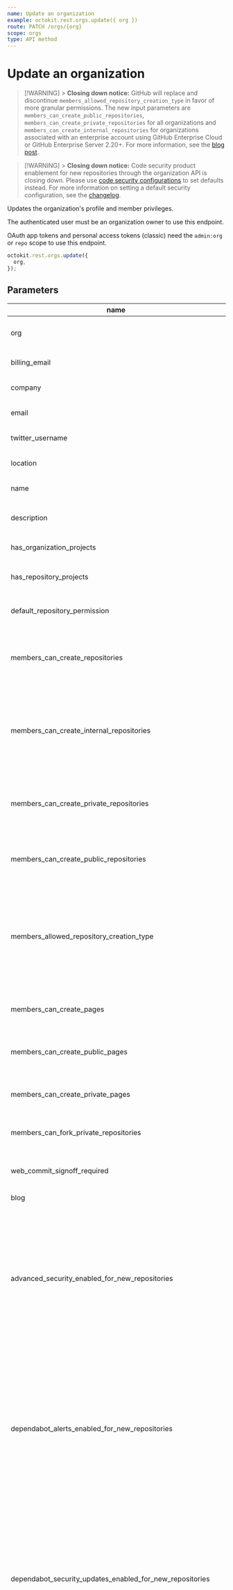```yaml
---
name: Update an organization
example: octokit.rest.orgs.update({ org })
route: PATCH /orgs/{org}
scope: orgs
type: API method
---
```


# Update an organization

> [!WARNING] > **Closing down notice:** GitHub will replace and discontinue `members_allowed_repository_creation_type` in favor of more granular permissions. The new input parameters are `members_can_create_public_repositories`, `members_can_create_private_repositories` for all organizations and `members_can_create_internal_repositories` for organizations associated with an enterprise account using GitHub Enterprise Cloud or GitHub Enterprise Server 2.20+. For more information, see the [blog post](https://developer.github.com/changes/2019-12-03-internal-visibility-changes).

> [!WARNING] > **Closing down notice:** Code security product enablement for new repositories through the organization API is closing down. Please use [code security configurations](https://docs.github.com/rest/code-security/configurations#set-a-code-security-configuration-as-a-default-for-an-organization) to set defaults instead. For more information on setting a default security configuration, see the [changelog](https://github.blog/changelog/2024-07-09-sunsetting-security-settings-defaults-parameters-in-the-organizations-rest-api/).

Updates the organization's profile and member privileges.

The authenticated user must be an organization owner to use this endpoint.

OAuth app tokens and personal access tokens (classic) need the `admin:org` or `repo` scope to use this endpoint.

```js
octokit.rest.orgs.update({
  org,
});
```

## Parameters

<table>
  <thead>
    <tr>
      <th>name</th>
      <th>required</th>
      <th>description</th>
    </tr>
  </thead>
  <tbody>
    <tr><td>org</td><td>yes</td><td>

The organization name. The name is not case sensitive.

</td></tr>
<tr><td>billing_email</td><td>no</td><td>

Billing email address. This address is not publicized.

</td></tr>
<tr><td>company</td><td>no</td><td>

The company name.

</td></tr>
<tr><td>email</td><td>no</td><td>

The publicly visible email address.

</td></tr>
<tr><td>twitter_username</td><td>no</td><td>

The Twitter username of the company.

</td></tr>
<tr><td>location</td><td>no</td><td>

The location.

</td></tr>
<tr><td>name</td><td>no</td><td>

The shorthand name of the company.

</td></tr>
<tr><td>description</td><td>no</td><td>

The description of the company. The maximum size is 160 characters.

</td></tr>
<tr><td>has_organization_projects</td><td>no</td><td>

Whether an organization can use organization projects.

</td></tr>
<tr><td>has_repository_projects</td><td>no</td><td>

Whether repositories that belong to the organization can use repository projects.

</td></tr>
<tr><td>default_repository_permission</td><td>no</td><td>

Default permission level members have for organization repositories.

</td></tr>
<tr><td>members_can_create_repositories</td><td>no</td><td>

Whether of non-admin organization members can create repositories. **Note:** A parameter can override this parameter. See `members_allowed_repository_creation_type` in this table for details.

</td></tr>
<tr><td>members_can_create_internal_repositories</td><td>no</td><td>

Whether organization members can create internal repositories, which are visible to all enterprise members. You can only allow members to create internal repositories if your organization is associated with an enterprise account using GitHub Enterprise Cloud or GitHub Enterprise Server 2.20+. For more information, see "[Restricting repository creation in your organization](https://docs.github.com/github/setting-up-and-managing-organizations-and-teams/restricting-repository-creation-in-your-organization)" in the GitHub Help documentation.

</td></tr>
<tr><td>members_can_create_private_repositories</td><td>no</td><td>

Whether organization members can create private repositories, which are visible to organization members with permission. For more information, see "[Restricting repository creation in your organization](https://docs.github.com/github/setting-up-and-managing-organizations-and-teams/restricting-repository-creation-in-your-organization)" in the GitHub Help documentation.

</td></tr>
<tr><td>members_can_create_public_repositories</td><td>no</td><td>

Whether organization members can create public repositories, which are visible to anyone. For more information, see "[Restricting repository creation in your organization](https://docs.github.com/github/setting-up-and-managing-organizations-and-teams/restricting-repository-creation-in-your-organization)" in the GitHub Help documentation.

</td></tr>
<tr><td>members_allowed_repository_creation_type</td><td>no</td><td>

Specifies which types of repositories non-admin organization members can create. `private` is only available to repositories that are part of an organization on GitHub Enterprise Cloud.
**Note:** This parameter is closing down and will be removed in the future. Its return value ignores internal repositories. Using this parameter overrides values set in `members_can_create_repositories`. See the parameter deprecation notice in the operation description for details.

</td></tr>
<tr><td>members_can_create_pages</td><td>no</td><td>

Whether organization members can create GitHub Pages sites. Existing published sites will not be impacted.

</td></tr>
<tr><td>members_can_create_public_pages</td><td>no</td><td>

Whether organization members can create public GitHub Pages sites. Existing published sites will not be impacted.

</td></tr>
<tr><td>members_can_create_private_pages</td><td>no</td><td>

Whether organization members can create private GitHub Pages sites. Existing published sites will not be impacted.

</td></tr>
<tr><td>members_can_fork_private_repositories</td><td>no</td><td>

Whether organization members can fork private organization repositories.

</td></tr>
<tr><td>web_commit_signoff_required</td><td>no</td><td>

Whether contributors to organization repositories are required to sign off on commits they make through GitHub's web interface.

</td></tr>
<tr><td>blog</td><td>no</td><td>

</td></tr>
<tr><td>advanced_security_enabled_for_new_repositories</td><td>no</td><td>

**Endpoint closing down notice.** Please use [code security configurations](https://docs.github.com/rest/code-security/configurations) instead.

Whether GitHub Advanced Security is automatically enabled for new repositories and repositories transferred to this organization.

To use this parameter, you must have admin permissions for the repository or be an owner or security manager for the organization that owns the repository. For more information, see "[Managing security managers in your organization](https://docs.github.com/organizations/managing-peoples-access-to-your-organization-with-roles/managing-security-managers-in-your-organization)."

You can check which security and analysis features are currently enabled by using a `GET /orgs/{org}` request.

</td></tr>
<tr><td>dependabot_alerts_enabled_for_new_repositories</td><td>no</td><td>

**Endpoint closing down notice.** Please use [code security configurations](https://docs.github.com/rest/code-security/configurations) instead.

Whether Dependabot alerts are automatically enabled for new repositories and repositories transferred to this organization.

To use this parameter, you must have admin permissions for the repository or be an owner or security manager for the organization that owns the repository. For more information, see "[Managing security managers in your organization](https://docs.github.com/organizations/managing-peoples-access-to-your-organization-with-roles/managing-security-managers-in-your-organization)."

You can check which security and analysis features are currently enabled by using a `GET /orgs/{org}` request.

</td></tr>
<tr><td>dependabot_security_updates_enabled_for_new_repositories</td><td>no</td><td>

**Endpoint closing down notice.** Please use [code security configurations](https://docs.github.com/rest/code-security/configurations) instead.

Whether Dependabot security updates are automatically enabled for new repositories and repositories transferred to this organization.

To use this parameter, you must have admin permissions for the repository or be an owner or security manager for the organization that owns the repository. For more information, see "[Managing security managers in your organization](https://docs.github.com/organizations/managing-peoples-access-to-your-organization-with-roles/managing-security-managers-in-your-organization)."

You can check which security and analysis features are currently enabled by using a `GET /orgs/{org}` request.

</td></tr>
<tr><td>dependency_graph_enabled_for_new_repositories</td><td>no</td><td>

**Endpoint closing down notice.** Please use [code security configurations](https://docs.github.com/rest/code-security/configurations) instead.

Whether dependency graph is automatically enabled for new repositories and repositories transferred to this organization.

To use this parameter, you must have admin permissions for the repository or be an owner or security manager for the organization that owns the repository. For more information, see "[Managing security managers in your organization](https://docs.github.com/organizations/managing-peoples-access-to-your-organization-with-roles/managing-security-managers-in-your-organization)."

You can check which security and analysis features are currently enabled by using a `GET /orgs/{org}` request.

</td></tr>
<tr><td>secret_scanning_enabled_for_new_repositories</td><td>no</td><td>

**Endpoint closing down notice.** Please use [code security configurations](https://docs.github.com/rest/code-security/configurations) instead.

Whether secret scanning is automatically enabled for new repositories and repositories transferred to this organization.

To use this parameter, you must have admin permissions for the repository or be an owner or security manager for the organization that owns the repository. For more information, see "[Managing security managers in your organization](https://docs.github.com/organizations/managing-peoples-access-to-your-organization-with-roles/managing-security-managers-in-your-organization)."

You can check which security and analysis features are currently enabled by using a `GET /orgs/{org}` request.

</td></tr>
<tr><td>secret_scanning_push_protection_enabled_for_new_repositories</td><td>no</td><td>

**Endpoint closing down notice.** Please use [code security configurations](https://docs.github.com/rest/code-security/configurations) instead.

Whether secret scanning push protection is automatically enabled for new repositories and repositories transferred to this organization.

To use this parameter, you must have admin permissions for the repository or be an owner or security manager for the organization that owns the repository. For more information, see "[Managing security managers in your organization](https://docs.github.com/organizations/managing-peoples-access-to-your-organization-with-roles/managing-security-managers-in-your-organization)."

You can check which security and analysis features are currently enabled by using a `GET /orgs/{org}` request.

</td></tr>
<tr><td>secret_scanning_push_protection_custom_link_enabled</td><td>no</td><td>

Whether a custom link is shown to contributors who are blocked from pushing a secret by push protection.

</td></tr>
<tr><td>secret_scanning_push_protection_custom_link</td><td>no</td><td>

If `secret_scanning_push_protection_custom_link_enabled` is true, the URL that will be displayed to contributors who are blocked from pushing a secret.

</td></tr>
<tr><td>deploy_keys_enabled_for_repositories</td><td>no</td><td>

Controls whether or not deploy keys may be added and used for repositories in the organization.

</td></tr>
  </tbody>
</table>

See also: [GitHub Developer Guide documentation](https://docs.github.com/rest/orgs/orgs#update-an-organization).

